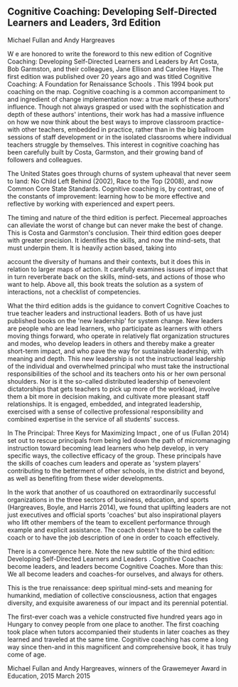 ## Cognitive Coaching: Developing Self-Directed Learners and Leaders, 3rd Edition

Michael Fullan and Andy Hargreaves

W e are honored to write the foreword to this new edition of Cognitive Coaching: Developing Self-Directed Learners and Leaders by Art Costa, Bob Garmston, and their colleagues, Jane Ellison and Carolee Hayes. The first edition was published over 20 years ago and was titled Cognitive Coaching: A Foundation for Renaissance Schools . This 1994 book put coaching on the map. Cognitive coaching is a common accompaniment to and ingredient of change implementation now: a true mark of these authors' influence. Though not always grasped or used with the sophistication and depth of these authors' intentions, their work has had a massive influence on how we now think about the best ways to improve classroom practice-with other teachers, embedded in practice, rather than in the big ballroom sessions of staff development or in the isolated classrooms where individual teachers struggle by themselves. This interest in cognitive coaching has been carefully built by Costa, Garmston, and their growing band of followers and colleagues.

The United States goes through churns of system upheaval that never seem to land: No Child Left Behind (2002), Race to the Top (2008), and now Common Core State Standards. Cognitive coaching is, by contrast, one of the constants of improvement: learning how to be more effective and reflective by working with experienced and expert peers.

The timing and nature of the third edition is perfect. Piecemeal approaches can alleviate the worst of change but can never make the best of change. This is Costa and Garmston's conclusion. Their third edition goes deeper with greater precision. It identifies the skills, and now the mind-sets, that must underpin them. It is heavily action based, taking into

account the diversity of humans and their contexts, but it does this in relation to larger maps of action. It carefully examines issues of impact that in turn reverberate back on the skills, mind-sets, and actions of those who want to help. Above all, this book treats the solution as a system of interactions, not a checklist of competencies.

What the third edition adds is the guidance to convert Cognitive Coaches to true teacher leaders and instructional leaders. Both of us have just published books on the 'new leadership' for system change. New leaders are people who are lead learners, who participate as learners with others moving things forward, who operate in relatively flat organization structures and modes, who develop leaders in others and thereby make a greater short-term impact, and who pave the way for sustainable leadership, with meaning and depth. This new leadership is not the instructional leadership of the individual and overwhelmed principal who must take the instructional responsibilities of the school and its teachers onto his or her own personal shoulders. Nor is it the so-called distributed leadership of benevolent dictatorships that gets teachers to pick up more of the workload, involve them a bit more in decision making, and cultivate more pleasant staff relationships. It is engaged, embedded, and integrated leadership, exercised with a sense of collective professional responsibility and combined expertise in the service of all students' success.

In The Principal: Three Keys for Maximizing Impact , one of us (Fullan 2014) set out to rescue principals from being led down the path of micromanaging instruction toward becoming lead learners who help develop, in very specific ways, the collective efficacy of the group. These principals have the skills of coaches cum leaders and operate as 'system players' contributing to the betterment of other schools, in the district and beyond, as well as benefiting from these wider developments.

In the work that another of us coauthored on extraordinarily successful organizations in the three sectors of business, education, and sports (Hargreaves, Boyle, and Harris 2014), we found that uplifting leaders are not just executives and official sports 'coaches' but also inspirational players who lift other members of the team to excellent performance through example and explicit assistance. The coach doesn't have to be called the coach or to have the job description of one in order to coach effectively.

There is a convergence here. Note the new subtitle of the third edition: Developing Self-Directed Learners and Leaders . Cognitive Coaches become leaders, and leaders become Cognitive Coaches. More than this: We all become leaders and coaches-for ourselves, and always for others.

This is the true renaissance: deep spiritual mind-sets and meaning for humankind, mediation of collective consciousness, action that engages diversity, and exquisite awareness of our impact and its perennial potential.

The first-ever coach was a vehicle constructed five hundred years ago in Hungary to convey people from one place to another. The first coaching took place when tutors accompanied their students in later coaches as they learned and traveled at the same time. Cognitive coaching has come a long way since then-and in this magnificent and comprehensive book, it has truly come of age.

Michael Fullan and Andy Hargreaves, winners of the Grawemeyer Award in Education, 2015 March 2015